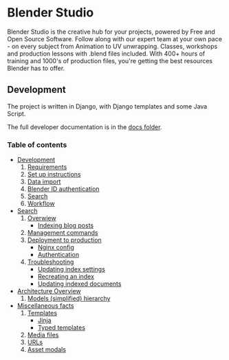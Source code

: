 # Blender Studio

Blender Studio is the creative hub for your projects, powered by Free and Open Source Software.
Follow along with our expert team at your own pace - on every subject from Animation to UV unwrapping.
Classes, workshops and production lessons with .blend files included.
With 400+ hours of training and 1000's of production files, you're getting the best resources
Blender has to offer.


## Development

The project is written in Django, with Django templates and some Java Script.

The full developer documentation is in the [docs folder](docs).

### Table of contents
 - [Development](docs/development.md)
    1. [Requirements](docs/development.md#requirements)
    2. [Set up instructions](docs/development.md#set-up-instructions)
    3. [Data import](docs/development.md#data-import)
    4. [Blender ID authentication](docs/development.md#blender-id-authentication-setup)
    5. [Search](docs/development.md#search-setup)
    6. [Workflow](docs/development.md#workflow)
 - [Search](docs/search.md)
    1. [Overwiew](docs/search.md#overview)
        - [Indexing blog posts](docs/search.md#indexing-blog-posts)
    2. [Management commands](docs/search.md#management-commands)
    3. [Deployment to production](docs/search.md#deployment-to-production)
        - [Nginx config](docs/search.md#nginx-config)
        - [Authentication](docs/search.md#authentication)
    4. [Troubleshooting](docs/search.md#troubleshooting)
        - [Updating index settings](docs/search.md#updating-index-settings)
        - [Recreating an index](docs/search.md#recreating-an-index)
        - [Updating indexed documents](docs/search.md#updating-indexed-documents)
 - [Architecture Overview](docs/architecture.md)
    1. [Models (simplified) hierarchy](docs/architecture.md#models-simplified-hierarchy)
 - [Miscellaneous facts](docs/miscellaneous.md)
    1. [Templates](docs/miscellaneous.md#templates)
        - [Jinja](docs/miscellaneous.md#jinja)
        - [Typed templates](docs/miscellaneous.md#typed-templates)
    2. [Media files](docs/miscellaneous.md#media-files)
    3. [URLs](docs/miscellaneous.md#urls)
    4. [Asset modals](docs/miscellaneous.md#asset-modals)
